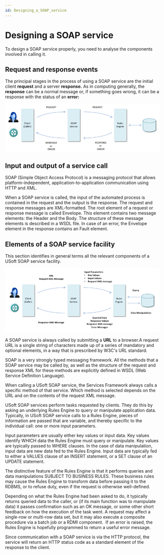 ```yaml
---
id: Designing_a_SOAP_service
---
```


# Designing a SOAP service

To design a SOAP service properly, you need to analyse the components involved in calling it.

## Request and response events

The principal stages in the process of using a SOAP service are the initial client **request** and a server **response.** As in computing generally, the **response** can be a normal message or, if something goes wrong, it can be a response with the status of an **error:**

![](./assets/710d44c3-e2c7-4bcb-851d-c361818e1a8d.png)

## Input and output of a service call

SOAP (Simple Object Access Protocol) is a messaging protocol that allows platform-independent, application-to-application communication using HTTP and XML.

When a SOAP service is called, the input of the automated process is contained in the request and the output is the response. The request and response messages are XML-formatted. The root element of a request or response message is called Envelope. This element contains two message elements: the Header and the Body. The structure of these message elements is described in a WSDL file. In case of an error, the Envelope element in the response contains an Fault element.

## Elements of a SOAP service facility

This section identifies in general terms all the relevant components of a USoft SOAP service facility.

![](./assets/1f4965f3-09db-4585-9fde-fc65b309ebf8.png)

A SOAP service is always called by submitting a **URL** to a browser.A request URL is a single string of characters made up of a series of mandatory and optional elements, in a way that is prescribed by W3C's URL standard.

SOAP is a very strongly typed messaging framework. All the methods that a SOAP service may be called by, as well as the structure of the request and response XML for these methods are explicitly defined in WSDL (Web Service Definition Language).

When calling a USoft SOAP service, the Services Framework always calls a specific method of that service. Which method is selected depends on the URL and on the contents of the request XML message.

USoft SOAP services perform tasks requested by clients. They do this by asking an underlying Rules Engine to query or manipulate application data. Typically, in USoft SOAP service calls to a Rules Engine, pieces of information are passed that are variable, and thereby specific to the individual call: one or more input parameters.

Input parameters are usually either key values or input data. Key values identify WHICH data the Rules Engine must query or manipulate. Key values are typically passed to WHERE clauses. In the case of data manipulation, input data are new data fed to the Rules Engine. Input data are typically fed to either a VALUES clause of an INSERT statement, or a SET clause of an UPDATE statement.

The distinctive feature of the Rules Engine is that it performs queries and data manipulations SUBJECT TO BUSINESS RULES. These business rules may cause the Rules Engine to transform data before passing it to the RDBMS, or to refuse duty, even if the request is otherwise well-defined.

Depending on what the Rules Engine had been asked to do, it typically returns queried data to the caller, or (if its main function was to manipulate data) it passes confirmation such as an OK message, or some other short feedback on how the execution of the task went. A request may affect a single-row or multi-row data set, but it may also execute a composite procedure via a batch job or a RDMI component.  If an error is raised, the Rules Engine is hopefully programmed to return a useful error message.

Since communication with a SOAP service is via the HTTP protocol, the service will return an HTTP status code as a standard element of the response to the client.
